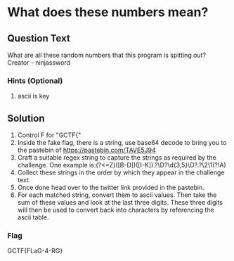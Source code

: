 # What does these numbers mean?

## Question Text
What are all these random numbers that this program is spitting out?
Creator - ninjassword </br>

### Hints (Optional)
1. ascii is key

## Solution
1. Control F for "GCTF{"
2. Inside the fake flag, there is a string, use base64 decode to bring you to the pastebin of https://pastebin.com/TAVE5J94
3. Craft a suitable regex string to capture the strings as required by the challenge. One example is:(?<=Z)([B-D])([I-K]).?\D?\d{3,5}\D?.?\2\1(?!A)
4. Collect these strings in the order by which they appear in the challenge text.
5. Once done head over to the twitter link provided in the pastebin.
6. For each matched string, convert them to ascii values. Then take the sum of these values and look at the last three digits.
These three digits will then be used to convert back into characters by referencing the ascii table.

### Flag
 GCTF{FLaG-4-RG}
